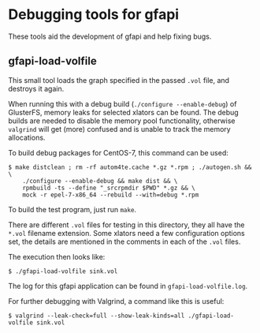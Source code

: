 # Debugging tools for gfapi

These tools aid the development of gfapi and help fixing bugs.

## gfapi-load-volfile

This small tool loads the graph specified in the passed `.vol` file, and
destroys it again.

When running this with a debug build (`./configure --enable-debug`) of
GlusterFS, memory leaks for selected xlators can be found. The debug builds are
needed to disable the memory pool functionality, otherwise `valgrind` will get
(more) confused and is unable to track the memory allocations.

To build debug packages for CentOS-7, this command can be used:

    $ make distclean ; rm -rf autom4te.cache *.gz *.rpm ; ./autogen.sh && \
        ./configure --enable-debug && make dist && \
        rpmbuild -ts --define "_srcrpmdir $PWD" *.gz && \
        mock -r epel-7-x86_64 --rebuild --with=debug *.rpm

To build the test program, just run `make`.

There are different `.vol` files for testing in this directory, they all have
the `*.vol` filename extension. Some xlators need a few configuration options
set, the details are mentioned in the comments in each of the `.vol` files.

The execution then looks like:

    $ ./gfapi-load-volfile sink.vol

The log for this gfapi application can be found in `gfapi-load-volfile.log`.

For further debugging with Valgrind, a command like this is useful:

    $ valgrind --leak-check=full --show-leak-kinds=all ./gfapi-load-volfile sink.vol
